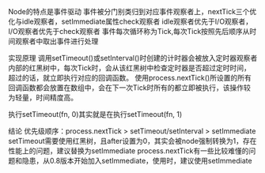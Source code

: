 Node的特点是事件驱动
事件被分门别类归到对应事件观察者上，nextTick三个优化与idle观察者，setImmediate属性check观察者
   idle观察者优先于I/O观察者，I/O观察者优先于check观察者
事件每次循环称为Tick,每次Tick按照先后顺序从时间观察者中取出事件进行处理


实现原理
调用setTimeout()或setInterval()时创建的计时器会被放入定时器观察者内部的红黑树中，每次Tick时，会从该红黑树中检查定时器是否超过定时时间，超过的话，就立即执行对应的回调函数。
使用process.nextTick()所设置的所有回调函数都会放置在数组中，会在下一次Tick时所有的都立即被执行，该操作较为轻量，时间精度高。

执行setTimeout(fn, 0)其实就是在执行setTimeout(fn, 1)




结论
优先级顺序：process.nextTick > setTimeout/setInterval > setImmediate
setTimeout需要使用红黑树，且after设置为0，其实会被node强制转换为1，存在性能上的问题，建议替换为setImmediate
process.nextTick有一些比较难懂的问题和隐患，从0.8版本开始加入setImmediate，使用时，建议使用setImmediate
